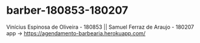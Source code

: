 # barber-180853-180207
Vinícius Espinosa de Oliveira - 180853 || Samuel Ferraz de Araujo - 180207
app -> https://agendamento-barbearia.herokuapp.com/
